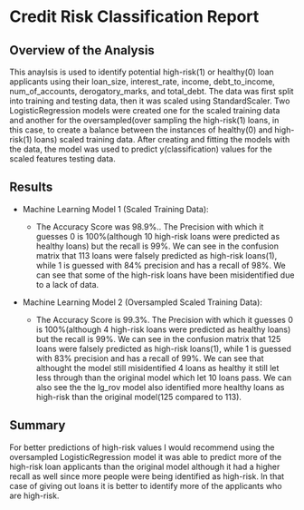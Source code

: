 # Credit Risk Classification Report

## Overview of the Analysis

This anaylsis is used to identify potential high-risk(1) or healthy(0) loan applicants using their 
loan_size, interest_rate, income, debt_to_income, num_of_accounts, derogatory_marks, and total_debt. The data was first split into training and testing data, then it was scaled using StandardScaler. Two LogisticRegression models were created one for the scaled training data and another for the oversampled(over sampling the high-risk(1) loans, in this case, to create a balance between the instances of healthy(0) and high-risk(1) loans) scaled training data. After creating and fitting the models with the data, the model was used to predict y(classification) values for the scaled features testing data.

## Results

* Machine Learning Model 1 (Scaled Training Data):
  * The Accuracy Score was 98.9%.. The Precision with which it guesses 0 is 100%(although 10 high-risk loans were predicted as healthy loans) but the recall is 99%. We can see in the confusion matrix that 113 loans were falsely predicted as high-risk loans(1), while 1 is guessed with 84% precision and has a recall of 98%. We can see that some of the high-risk loans have been misidentified due to a lack of data. 



* Machine Learning Model 2 (Oversampled Scaled Training Data):
  * The Accuracy Score is 99.3%. The Precision with which it guesses 0 is 100%(although 4 high-risk loans were predicted as healthy loans) but the recall is 99%. We can see in the confusion matrix that 125 loans were falsely predicted as high-risk loans(1), while 1 is guessed with 83% precision and has a recall of 99%. We can see that althought the model still misidentified 4 loans as healthy it still let less through than the original model which let 10 loans pass. We can also see the the lg_rov model also identified more healthy loans as high-risk than the original model(125 compared to 113).

## Summary

For better predictions of high-risk values I would recommend using the oversampled LogisticRegression model it was able to predict more of the high-risk loan applicants than the original model although it had a higher recall as well since more people were being identified as high-risk. In that case of giving out loans it is better to identify more of the applicants who are high-risk.
